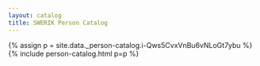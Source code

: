 ```yaml
---
layout: catalog
title: SWERIK Person Catalog
---
```

{% assign p = site.data._person-catalog.i-Qws5CvxVnBu6vNLoGt7ybu %}
{% include person-catalog.html p=p %}

